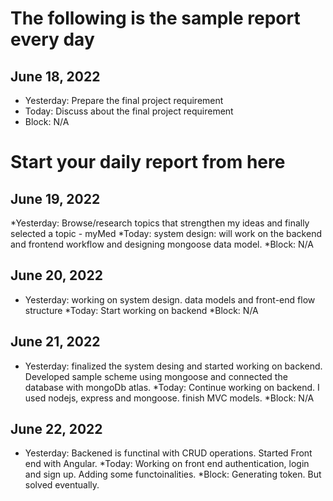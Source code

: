 # The following is the sample report every day
## June 18, 2022 
* Yesterday: Prepare the final project requirement
* Today: Discuss about the final project requirement
* Block: N/A
# Start your daily report from here
## June 19, 2022
*Yesterday: Browse/research topics that strengthen my ideas and finally selected a topic - myMed
*Today: system design: will work on the backend and frontend workflow and designing mongoose data model.
*Block: N/A

## June 20, 2022
 * Yesterday: working on system design. data models and front-end flow structure
 *Today: Start working on backend
 *Block: N/A
 
 ## June 21, 2022
 * Yesterday: finalized the system desing and started working on backend. Developed sample scheme using mongoose and connected the database with mongoDb atlas. 
 *Today: Continue working on backend. I used nodejs, express and mongoose. finish MVC models.
 *Block: N/A

 ## June 22, 2022
 * Yesterday: Backened is functinal with CRUD operations. Started Front end with Angular.
 *Today: Working on front end authentication, login and sign up. Adding some functoinalities. 
 *Block: Generating token. But solved eventually.
